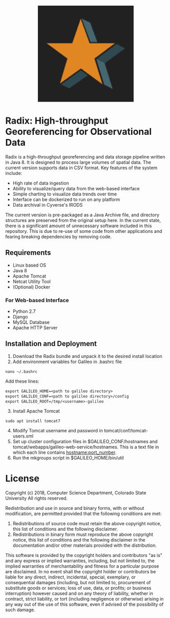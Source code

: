 <p align="center">
  <img width="300" height="300" src="apple-touch-icon-precomposed.png">
</p>

# Radix: High-throughput Georeferencing for Observational Data

Radix is a high-throughput georeferencing and data storage pipeline written in Java 8. It is designed to process large volumes of spatial data. The current version supports data in CSV format. Key features of the system include:
- High rate of data ingestion
- Ability to visualize/query data from the web-based interface
- Simple charting to visualize data trends over time
- Interface can be dockerized to run on any platform
- Data archival in Cyverse's IRODS

The current version is pre-packaged as a Java Archive file, and directory structures are preserved from the original setup here. In the current state, there is a significant amount of unnecessary software included in this repository. This is due to re-use of some code from other applications and fearing breaking dependencies by removing code.

## Requirements
- Linux based OS
- Java 8
- Apache Tomcat
- Netcat Utility Tool
- (Optional) Docker
### For Web-based Interface
- Python 2.7
- Django
- MySQL Database
- Apache HTTP Server

## Installation and Deployment
1. Download the Radix bundle and unpack it to the desired install location
2. Add environment variables for Galileo in .bashrc file
```
nano ~/.bashrc
```
Add these lines:
```
export GALILEO_HOME=<path to galileo directory>
export GALILEO_CONF=<path to galileo directory>/config
export GALILEO_ROOT=/tmp/<username>-galileo
```
3. Install Apache Tomcat
```
sudo apt install tomcat7
```
4. Modify Tomcat username and password in tomcat/conf/tomcat-users.xml
5. Set up cluster configuration files in $GALILEO_CONF/hostnames and tomcat/webapps/galileo-web-service/hostnames.
This is a text file in which each line contains <hostname:port_number>.
6. Run the mkgroups script in $GALILEO_HOME/bin/util

# License
Copyright (c) 2018, Computer Science Department, Colorado State University
All rights reserved.

Redistribution and use in source and binary forms, with or without modification,
are permitted provided that the following conditions are met:

1. Redistributions of source code must retain the above copyright notice, this
   list of conditions and the following disclaimer.
2. Redistributions in binary form must reproduce the above copyright notice,
   this list of conditions and the following disclaimer in the documentation
   and/or other materials provided with the distribution.

This software is provided by the copyright holders and contributors "as is" and
any express or implied warranties, including, but not limited to, the implied
warranties of merchantability and fitness for a particular purpose are
disclaimed. In no event shall the copyright holder or contributors be liable for
any direct, indirect, incidental, special, exemplary, or consequential damages
(including, but not limited to, procurement of substitute goods or services;
loss of use, data, or profits; or business interruption) however caused and on
any theory of liability, whether in contract, strict liability, or tort
(including negligence or otherwise) arising in any way out of the use of this
software, even if advised of the possibility of such damage.
